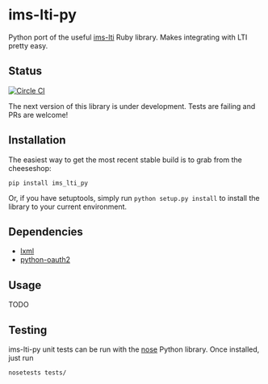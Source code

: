 # ims-lti-py

Python port of the useful [ims-lti](https://github.com/instructure/ims-lti) Ruby library. Makes integrating with LTI pretty easy.

## Status

[![Circle CI](https://circleci.com/gh/tophatmonocle/ims_lti_py/tree/develop.png?style=badge)](https://circleci.com/gh/tophatmonocle/ims_lti_py/tree/develop)

The next version of this library is under development. Tests are failing and PRs are welcome!

## Installation

The easiest way to get the most recent stable build is to grab from the cheeseshop:

```
pip install ims_lti_py
```

Or, if you have setuptools, simply run `python setup.py install` to install the library to your current environment.

## Dependencies

 * [lxml](https://github.com/lxml/lxml)
 * [python-oauth2](https://github.com/simplegeo/python-oauth2)

## Usage

TODO

## Testing
ims-lti-py unit tests can be run with the [nose](http://readthedocs.org/docs/nose/en/latest/) Python library. Once installed, just run

    nosetests tests/
